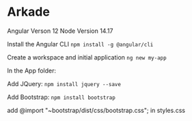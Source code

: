# Arkade

Angular Verson 12
Node Version 14.17


Install the Angular CLI
```npm install -g @angular/cli```

Create a workspace and initial application
```ng new my-app```

In the App folder:

Add JQuery:
```npm install jquery --save```

Add Bootstrap:
```npm install bootstrap```

add @import "~bootstrap/dist/css/bootstrap.css"; in styles.css